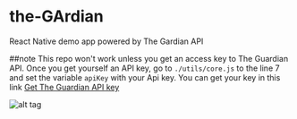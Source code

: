 # the-GArdian
React Native demo app powered by The Gardian API

##note
This repo won't work unless you get an access key to The Guardian API. Once you get yourself an API key, go to ```./utils/core.js``` to the line 7 and set the variable ``apiKey`` with your Api key. You can get your key in this link [Get The Guardian API key](http://open-platform.theguardian.com/access/#get-access)


![alt tag](https://github.com/teseo/the-gardian/raw/master/assets/demoApp.gif)
